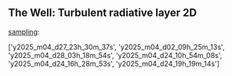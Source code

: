 ## The Well: Turbulent radiative layer 2D

<u>sampling</u>:

['y2025_m04_d27_23h_30m_37s', 'y2025_m04_d02_09h_25m_13s', 'y2025_m04_d28_03h_18m_54s', 'y2025_m04_d24_10h_54m_08s', 'y2025_m04_d24_16h_28m_53s', 'y2025_m04_d24_19h_19m_14s']


